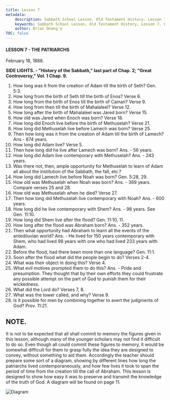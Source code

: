 ```yaml
---
title: Lesson 7
metadata:
    description: Sabbath School Lesson. Old Testament History. Lesson 7. February 18, 1888. The Patriarchs. 
    keywords: Sabbath School Lesson, Old Testament History, Lesson 7. February 18, 1888, The Patriarchs.
    author: Brian Onang'o
TOC: false
---
```


#### LESSON 7 - THE PATRIARCHS

February 18, 1888.

**SIDE LIGHTS. - "History of the Sabbath," last part of Chap. 2; "Great Controversy," Vol. 1 Chap. 9.**

1. How long was it from the creation of Adam till the birth of Seth? Gen. 5:3.
2. How long from the birth of Seth till the birth of Enos? Verse 6.
3. How long from the birth of Enos till the birth of Cainan? Verse 9.
4. How long from then till the birth of Mahalaleel? Verse 12.
5. How long after the birth of Mahalaleel was Jared born? Verse 15.
6. How old was Jared when Enoch was born? Verse 18.
7. How long did Enoch live before the birth of Methuselah? Verse 21.
8. How long did Methuselah live before Lamech was born? Verse 25.
9. Then how long was it from the creation of Adam till the birth of Lamech? Ans.- 874 years.
10. How long did Adam live? Verse 5.
11. Then how long did he live after Lamech was born? Ans. - 56 years.
12. How long did Adam live contemporary with Methuselah? Ans. - 243 years.
13. Was there not, then, ample opportunity for Methuselah to learn of Adam all about the institution of the Sabbath, the fall, etc.?
14. How long did Lamech live before Noah was born? Gen. 5:28, 29.
15. How old was Methuselah when Noah was born? Ans. - 369 years. Compare verses 25 and 28.
16. How old was Methuselah when he died? Verse 27.
17. Then how long did Methuselah live contemporary with Noah? Ans. - 600 years.
18. How long did he live contemporary with Shem? Ans. - 98 years. See Gen.  11:10.
19. How long did Shem live after the flood? Gen. 11:10, 11.
20. How long after the flood was Abraham born? Ans. - 352 years.
21. Then what opportunity had Abraham to learn all the events of the antediluvian world? Ans. - He lived for 150 years contemporary with Shem, who had lived 98 years with one who had lived 233 years with Adam.
22. Before the flood, had there been more than one language? Gen. 11:1.
23. Soon after the flood what did the people begin to do? Verses 2-4.
24. What was their object in doing this? Verse 4.
25. What evil motives prompted them to do this? Ans. - Pride and presumption. They thought that by their own efforts they could frustrate any possible attempt on the part of God to punish them for their wickedness.
26. What did the Lord do? Verses 7, 8.
27. What was the tower called, and why? Verse 9.
28. Is it possible for men by combining together to avert the judgments of God? Prov. 11:21.

## NOTE.

It is not to be expected that all shall commit to memory the figures given in this lesson, although many of the younger scholars may not find it difficult to do so. Even though all could commit these figures to memory, it would be somewhat difficult for them to grasp fully the idea they are designed to convey, without something to aid them. Accordingly the teacher should prepare some sort of a diagram, showing by different lines how long the patriarchs lived contemporaneously, and how few lives it took to span the period of time from the creation till the call of Abraham. This lesson is designed to show how easy it was to preserve and transmit the knowledge of the truth of God. A diagram will be found on page 11.

![Diagram](/sites/sabbathschool/images/chronologytoAbraham.png)

